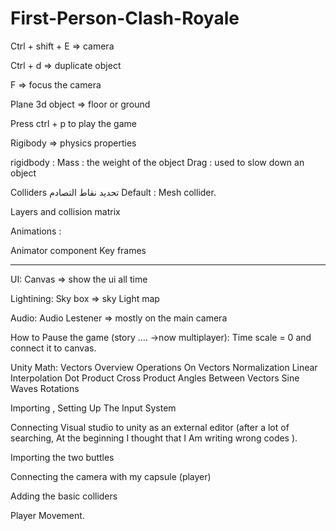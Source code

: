 # First-Person-Clash-Royale

Ctrl + shift + E => camera

Ctrl + d => duplicate object

F => focus the camera

Plane 3d object => floor or ground

Press ctrl + p to play the game

Rigibody => physics properties

rigidbody :
Mass : the weight of the object
Drag : used to slow down an object

Colliders تحديد نقاط التصادم
Default : Mesh collider.

Layers and collision matrix

Animations :

Animator component
Key frames
_______________________________________________________________

UI:
Canvas => show the ui all time

Lightining:
Sky box => sky
Light map

Audio:
Audio Lestener => mostly on the main camera

How to Pause the game (story …. ->now multiplayer):
Time scale = 0 and connect it to canvas.

Unity Math:
Vectors Overview
Operations On Vectors
Normalization
Linear Interpolation
Dot Product
Cross Product
Angles Between Vectors
Sine Waves
Rotations


Importing , Setting Up The Input System

Connecting Visual studio to unity as an external editor (after a lot of searching, At the beginning I thought that I Am writing wrong codes ).

Importing the two buttles

Connecting the camera with my capsule (player)

Adding the basic colliders

Player Movement.

